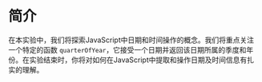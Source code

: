 # 简介

在本实验中，我们将探索JavaScript中日期和时间操作的概念。我们将重点关注一个特定的函数 `quarterOfYear`，它接受一个日期并返回该日期所属的季度和年份。在实验结束时，你将对如何在JavaScript中提取和操作日期及时间信息有扎实的理解。
